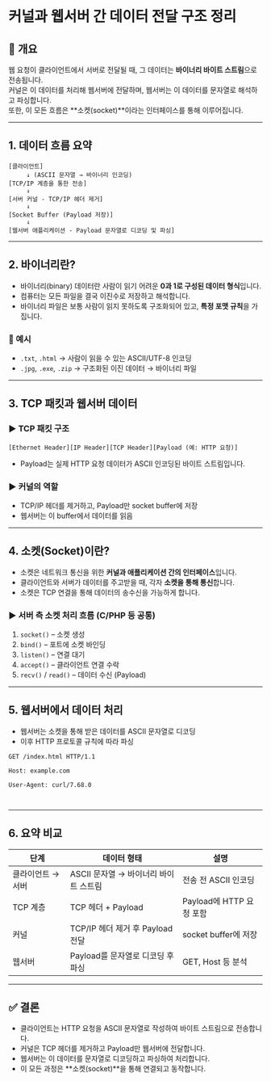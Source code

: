 # 커널과 웹서버 간 데이터 전달 구조 정리

## 📌 개요

웹 요청이 클라이언트에서 서버로 전달될 때, 그 데이터는 **바이너리 바이트 스트림**으로 전송됩니다.  
커널은 이 데이터를 처리해 웹서버에 전달하며, 웹서버는 이 데이터를 문자열로 해석하고 파싱합니다.  
또한, 이 모든 흐름은 **소켓(socket)**이라는 인터페이스를 통해 이루어집니다.

---

## 1. 데이터 흐름 요약

```
[클라이언트]
     ↓ (ASCII 문자열 → 바이너리 인코딩)
[TCP/IP 계층을 통한 전송]
     ↓
[서버 커널 - TCP/IP 헤더 제거]
     ↓
[Socket Buffer (Payload 저장)]
     ↓
[웹서버 애플리케이션 - Payload 문자열로 디코딩 및 파싱]
```

---

## 2. 바이너리란?

- 바이너리(binary) 데이터란 사람이 읽기 어려운 **0과 1로 구성된 데이터 형식**입니다.
- 컴퓨터는 모든 파일을 결국 이진수로 저장하고 해석합니다.
- 바이너리 파일은 보통 사람이 읽지 못하도록 구조화되어 있고, **특정 포맷 규칙**을 가집니다.

### 📎 예시
- `.txt`, `.html` → 사람이 읽을 수 있는 ASCII/UTF-8 인코딩
- `.jpg`, `.exe`, `.zip` → 구조화된 이진 데이터 → 바이너리 파일

---

## 3. TCP 패킷과 웹서버 데이터

### ▶ TCP 패킷 구조
```
[Ethernet Header][IP Header][TCP Header][Payload (예: HTTP 요청)]
```

- Payload는 실제 HTTP 요청 데이터가 ASCII 인코딩된 바이트 스트림입니다.

### ▶ 커널의 역할
- TCP/IP 헤더를 제거하고, Payload만 socket buffer에 저장
- 웹서버는 이 buffer에서 데이터를 읽음

---

## 4. 소켓(Socket)이란?

- 소켓은 네트워크 통신을 위한 **커널과 애플리케이션 간의 인터페이스**입니다.
- 클라이언트와 서버가 데이터를 주고받을 때, 각자 **소켓을 통해 통신**합니다.
- 소켓은 TCP 연결을 통해 데이터의 송수신을 가능하게 합니다.

### ▶ 서버 측 소켓 처리 흐름 (C/PHP 등 공통)

1. `socket()` – 소켓 생성  
2. `bind()` – 포트에 소켓 바인딩  
3. `listen()` – 연결 대기  
4. `accept()` – 클라이언트 연결 수락  
5. `recv()` / `read()` – 데이터 수신 (Payload)

---

## 5. 웹서버에서 데이터 처리

- 웹서버는 소켓을 통해 받은 데이터를 ASCII 문자열로 디코딩
- 이후 HTTP 프로토콜 규칙에 따라 파싱

```http
GET /index.html HTTP/1.1

Host: example.com

User-Agent: curl/7.68.0



```

---

## 6. 요약 비교

| 단계 | 데이터 형태 | 설명 |
|------|--------------|------|
| 클라이언트 → 서버 | ASCII 문자열 → 바이너리 바이트 스트림 | 전송 전 ASCII 인코딩 |
| TCP 계층 | TCP 헤더 + Payload | Payload에 HTTP 요청 포함 |
| 커널 | TCP/IP 헤더 제거 후 Payload 전달 | socket buffer에 저장 |
| 웹서버 | Payload를 문자열로 디코딩 후 파싱 | GET, Host 등 분석 |

---

## ✅ 결론

- 클라이언트는 HTTP 요청을 ASCII 문자열로 작성하여 바이트 스트림으로 전송합니다.
- 커널은 TCP 헤더를 제거하고 Payload만 웹서버에 전달합니다.
- 웹서버는 이 데이터를 문자열로 디코딩하고 파싱하여 처리합니다.
- 이 모든 과정은 **소켓(socket)**을 통해 연결되고 동작합니다.